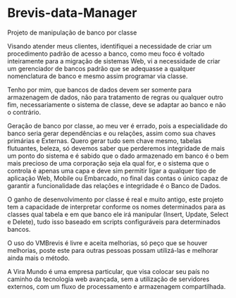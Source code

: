 # Brevis-data-Manager
Projeto de manipulação de banco por classe

Visando atender meus clientes, identifiquei a necessidade de criar um procedimento padrão de acesso a banco, como meu foco é voltado inteiramente para a migração de sistemas Web, vi a necessidade de criar um gerenciador de bancos padrão que se adequasse a qualquer nomenclatura de banco e mesmo assim programar via classe.

Tenho por mim, que bancos de dados devem ser somente para armazenagem de dados, não para tratamento de regras ou qualquer outro fim, necessariamente o sistema de classe, deve se adaptar ao banco e não o contrário.

Geração de banco por classe, ao meu ver é errado, pois a especialidade do banco seria gerar dependências e ou relações, assim como sua chaves primárias e Externas. Quero gerar tudo sem chave mesmo, tabelas flutuantes, beleza, só devemos saber que perderemos integridade de mais um ponto do sistema e é sabido que o dado armazenado em banco é o bem mais precioso de uma corporação seja ela qual for, e o sistema que o controla é apenas uma capa e deve sim permitir ligar a qualquer tipo de aplicação Web, Mobile ou Embarcado, no final das contas o único capaz de garantir a funcionalidade das relações e integridade é o Banco de Dados.

O ganho de desenvolvimento por classe é real e muito antigo, este projeto tem a capacidade de interpretar conforme os nomes determinados para as classes qual tabela e em que banco ele irá manipular (Insert, Update, Select e Delete), tudo isso baseado em scripts configuráveis para determinados bancos.

O uso do VMBrevis é livre e aceita melhorias, só peço que se houver melhorias, poste este para outras pessoas possam utilizá-las e melhorar ainda mais o método.

A Vira Mundo é uma empresa particular, que visa colocar seu país  no caminho da tecnologia web avançada, sem a utilização de servidores externos, com um fluxo de processamento e armazenagem compartilhada.
